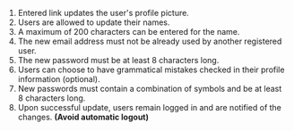 1. Entered link updates the user's profile picture.
2. Users are allowed to update their names.
3. A maximum of 200 characters can be entered for the name.
4. The new email address must not be already used by another registered user.
5. The new password must be at least 8 characters long.
6. Users can choose to have grammatical mistakes checked in their profile information (optional).
7. New passwords must contain a combination of symbols and be at least 8 characters long.
8. Upon successful update, users remain logged in and are notified of the changes.  **(Avoid automatic logout)**

